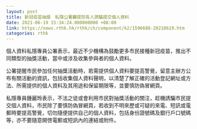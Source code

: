 ```yaml
---
layout: post
title: 新冠疫苗抽獎　私隱公署籲提防有人誘騙提交個人資料
date: 2021-06-19 15:34:24.000000000 +08:00
link: https://news.rthk.hk/rthk/ch/component/k2/1596688-20210619.htm
categories: rthk
---
```


個人資料私隱專員公署表示，最近不少機構為鼓勵更多市民接種新冠疫苗，推出不同類型的抽獎活動，當中或涉及收集參與者的個人資料。

公署提醒市民參加任何抽獎活動時，若需提供個人資料要提高警覺，留意主辦方公布有關活動的資訊，包括收集個人資料聲明，以清楚了解正確的活動登記網址或方法、所需提供的個人資料及其用途和保留期限等，並要慎防偽冒網頁。

私隱專員鍾麗玲表示，不法之徒或會利用市民對抽獎活動的關注，趁機誘騙市民提交個人資料，市民除了要慎防偽冒網頁，若收到不明來歷或可疑的來電、短訊或電郵時要提高警覺，切勿隨便提供自己的個人資料，包括身份證號碼及銀行戶口號碼等，亦不要隨意開啓電郵或短訊內的連結或附件。
